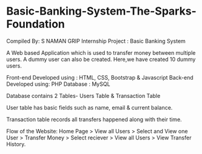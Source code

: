 # Basic-Banking-System-The-Sparks-Foundation
Compiled By: S NAMAN
GRIP Internship Project : Basic Banking System

A Web based Application which is used to transfer money between multiple users. A dummy user can also be created.
Here,we have created 10 dummy users.

Front-end Developed using  : HTML, CSS, Bootstrap & Javascript 
Back-end Developed using: PHP 
Database : MySQL

Database contains 2 Tables- Users Table & Transaction Table

User table has basic fields such as name, email & current balance.

Transaction table records all transfers happened along with their time.

Flow of the Website: Home Page > View all Users > Select and View one User > Transfer Money > Select reciever > View all Users > View Transfer History.
